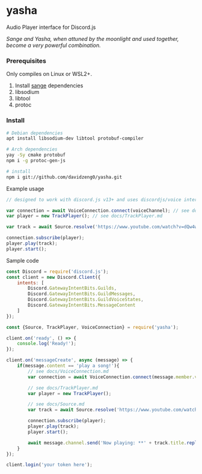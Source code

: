 # yasha
Audio Player interface for Discord.js

*Sange and Yasha, when attuned by the moonlight and used together, become a very powerful combination.*

### Prerequisites
Only compiles on Linux or WSL2+.

1. Install [sange](https://github.com/davidzeng0/sange) dependencies
2. libsodium
3. libtool
4. protoc

### Install
```bash
# Debian dependencies
apt install libsodium-dev libtool protobuf-compiler

# Arch dependencies
yay -Sy cmake protobuf
npm i -g protoc-gen-js

# install
npm i git://github.com/davidzeng0/yasha.git
```

Example usage

```js
// designed to work with discord.js v13+ and uses discordjs/voice internally for voice connections

var connection = await VoiceConnection.connect(voiceChannel); // see docs/VoiceConnection.md
var player = new TrackPlayer(); // see docs/TrackPlayer.md

var track = await Source.resolve('https://www.youtube.com/watch?v=dQw4w9WgXcQ'); // see docs/Source.md

connection.subscribe(player);
player.play(track);
player.start();
```

Sample code
```js
const Discord = require('discord.js');
const client = new Discord.Client({
	intents: [
		Discord.GatewayIntentBits.Guilds,
		Discord.GatewayIntentBits.GuildMessages,
		Discord.GatewayIntentBits.GuildVoiceStates,
		Discord.GatewayIntentBits.MessageContent
	]
});

const {Source, TrackPlayer, VoiceConnection} = require('yasha');

client.on('ready', () => {
	console.log('Ready!');
});

client.on('messageCreate', async (message) => {
	if(message.content == 'play a song!'){
		// see docs/VoiceConnection.md
		var connection = await VoiceConnection.connect(message.member.voice.channel);

		// see docs/TrackPlayer.md
		var player = new TrackPlayer();

		// see docs/Source.md
		var track = await Source.resolve('https://www.youtube.com/watch?v=dQw4w9WgXcQ');

		connection.subscribe(player);
		player.play(track);
		player.start();

		await message.channel.send('Now playing: **' + track.title.replaceAll('**', '\\*\\*') + '**');
	}
});

client.login('your token here');
```
